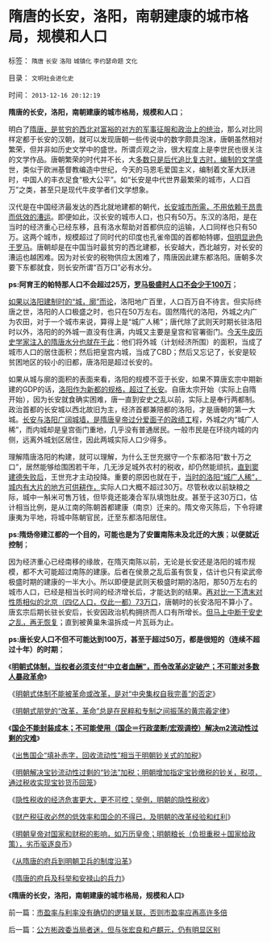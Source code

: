 # 隋唐的长安，洛阳，南朝建康的城市格局，规模和人口

标签： `隋唐` `长安` `洛阳` `城镇化` `李约瑟命题` `文化` 

目录： `文明社会进化史`

时间： `2013-12-16 20:12:19`

**隋唐的长安，洛阳，南朝建康的城市格局，规模和人口**；

明白了[隋唐，是贫穷的西北对富裕的对方的军事征服和政治上的统治](../../../2013/12/8/从隋唐的府兵到明朝卫所及满清八旗绿营的制度沿革.md)，那么对比同样定都于长安的汉朝，就可以发现唐朝一些传说中的数字颇具泡沫，唐朝虽然相对繁荣，但并非如历史文学中的盛世。所谓贞观之治，很大程度上是李世民也很关注的文学作品。唐朝繁荣的时代并不长，大[多数只是后代追比复古时，编制的文学盛](../../../2012/1/2/愚民三步曲和三层次的愚民：“文过饰非，虚拟正义，以邻为壑”.md)世，类似于欧洲基督教编造中世纪，今天的马恩毛爱国主义，编制着文革大跃进时，中国人的丰衣足食“极大公平”。如“长安是中代世界最繁荣的城市，人口百万”之类，甚至只是现代牛皮学者们文学想象。

汉代是在中国经济最发达的西北就地建都的朝代，[长安城市所需，不用依赖于昂贵而低效的漕运](../../../2012/3/26/中国历史越来越集权的地理原因.md)。即便如此，汉长安的城市人口，也只有50万。东汉的洛阳，是在当时的经济重心已经东移，且有洛水帮助对首都供应的运输，人口同样也只有50万。这两个城市，规模超过了同时代的印度也孔雀帝国的首都帕特娜，[但明显逊色于罗马](../../../2010/6/2/罗马建筑水平近乎现代化;罗马是古代建筑大王.md)。唐朝却是在中国当时最贫穷的西北建都，长安越大，西北越穷，对长安的漕运也越困难。因为对长安的税物供应太困难了，隋唐因此建东都洛阳。唐朝多次要下东都就食，则长安所谓“百万口”必有水分。

**ps:阿育王的帕特那人口不会超过25万，[罗马极盛时人口不会少于100万](../../../2010/8/30/罗马帝国城市化和“出卖户籍”,粮食危机和大饥荒.md)**；

[如果以洛阳建制时的“城，廓”而论](../../../2013/12/10/商周时期战略战术的沙盘“围棋”，及中国古代的城，廓，长城，城市化.md)，洛阳地广百里，人口百万自不待言。但实际终唐之世，洛阳的人口极盛之时，也只在50万左右。固然隋代的洛阳，外城之内广为农田，对于一个城市来说，算得上是“城广人稀”；唐代除了武则天时期长驻洛阳时以外，洛阳的的外城一直没有住满，内城又主要是皇宫和官署衙门。[今天牛皮历史学家注入的隋唐水分也就在于此](../../../2010/6/2/中国古代建筑技术落后的原因;牛皮爱国主义有用吗？.md)：他们将外城（计划经济所围）的面积，当成了城市人口的居住面积；然后把皇宫内城，当成了CBD；然后又忘记了，长安是较贫困地区的较小的旧都，唐洛阳是超过长安的。

如果从城与廓的面积的表面来看，洛阳的规模不亚于长安，如果不算唐玄宗中期新建的GDP的话，[洛阳作为新都的规格，超过了长安](../../../2010/6/2/中国古建筑吹出来的牛皮文学吗？.md)。自唐太宗开始（实际上自隋开始），因为长安就食确实困难，唐一直到安史之乱以前，实际上是奉行两都制。政治首都的长安城以西北故旧为主，经济首都兼陪都的洛阳，才是唐朝的第一大城。[长安与洛阳广阔城墙，是隋唐皇帝过分爱面子的政绩工](../../../2009/12/27/面子工程和奴才经济.md)程，外城之内“城广人稀”，而内城却是皇宫衙门重地，几乎没有普通居民。一般市民是在环绕内城的内侧，远离外城划区居住，因此两城实际人口少得多。

理解隋唐洛阳的构建，就可以理解，为什么王世充据守一个东都洛阳“数十万之口”，居然能够给围困若干年，几无涉足城外农村的税收，却仍然能顽抗，[直到窦建德失败后](../../../2010/11/23/亚德里亚堡中的汉尼拨和李世民战术和骑兵.md)，王世充才主动投降。重要的原因也就在于，[当时的洛阳“城广人稀”，城内有大片的地方可供耕作，](../../../2013/12/14/孙子兵法“庙算多者胜”可能是指“下围棋”.md)实际人口大概不超过30万。尽管秋收以前缺粮之际，城中一斛米可售万钱，但毕竟还能凑合军队填饱肚皮。甚至于这30万口，估计相当比例，是从江南的陈朝首都建康（南京）迁来的。隋文帝灭陈后，下令将建康夷为平地，将城中陈朝官民，迁至东都洛阳居住。

**ps:隋炀帝建江都的一个目的，可能也是为了安置南陈未及北迁的大族**；**以便就近控制**；

因为经济重心已经南移的缘故，在隋灭南陈以前，无论是长安还是洛阳的城市规模，都不大可能超过南陈的建康。后者在侯景之乱后虽有恢复，估计也只有梁武帝极盛时期的建康的一半大小。所以即便是武则天极盛时期的洛阳，那50万左右的城市人口，已经是相当长时间的经济增长后，才能达到的结果。[再对比一下清末对性质相似的北京（四亿人口，仅此一都）73万口](../../../2010/6/2/罗马建筑水平近乎现代化;罗马是古代建筑大王.md)，唐朝时的长安洛阳不算小了。唐玄宗后期长驻长安后，长安因政治机构拥挤而人口有所增长。[但马上中断于安史之乱，再无恢复](../../../2013/12/9/隋唐的府兵制，科举制，和安禄山的兵力.md)；直到被黄巢朱温拆成一片瓦砾为止。

**ps:唐长安人口不但不可能达到100万，甚至于超过50万，都是很短的（连续不超过十年）的时期**；

《[**明朝式体制，当权者必须支付“中立者血酬”，而令改革必定破产；不可能对多数人暴政革命**](../../../2013/3/2/不可能对多数人暴政实行革命.md)》

《[明朝式体制不能被革命或改革，是对“中央集权自我完善”的否定](../../../2013/3/2/“权益归于个体”是明朝式朋党政治的克星.md)》

《[明朝式朋党的“改革，革命”总是在民粹和专制之间振荡的黄宗羲定律](../../../2013/3/10/明朝式朋党的“改革，革命”极可能转向马尔萨斯主义的元老院政治.md)》

《[**国企不能封装成本；不可能使用（国企＝行政垄断/宏观调控）解决m2流动性过剩的灾难**](../../../2013/4/23/国企不能封装成本，大明宝钞的凯恩斯主义和流动性过剩.md)》

《[出售国企“填补赤字，回收流动性”相当于明朝钞关式的加税](../../../2013/4/23/国有资产不值钱，行政垄断不能卖；国企不可以卖.md)》

《[明朝解决宝钞流动性过剩的“钞法”加税；明朝增加指定宝钞缴税的钞关，税项，通过税收实现宝钞货币回笼](../../../2013/11/17/权权社会“解决流动性过剩”在历史上的三种方法.md)》

《[隐性税收的经济危害更大，更不可控；举例，明朝的隐性税收](../../../2013/11/29/“什么是税负？”，明朝的隐性税负，明朝的解放军的奖金.md)》

《[财产税征收必然的低效率和国企的不得已，及明朝的改革经验和红利](../../../2013/11/30/财产税的低效率和国企的不得已，及明朝的改革经验和改革红利；.md)》

《[明朝皇帝对国家和财税的影响，如万历皇帝；明朝粮长（负担重税＋国家给政策），劣币驱逐良币](../../../2013/12/7/明朝皇帝对国家和财税的影响，如万历皇帝.md)》

《[从隋唐的府兵到明朝卫兵的制度沿革](../../../2013/12/8/从隋唐的府兵到明朝卫所及满清八旗绿营的制度沿革.md)》

《[隋唐的府兵及科举和安禄山的兵力](../../../2013/12/9/隋唐的府兵制，科举制，和安禄山的兵力.md)》

《**隋唐的长安，洛阳，南朝建康的城市格局，规模和人口**》



前一篇：[市盈率与利率没有确切的逻辑关联，否则市盈率应再高许多倍](../../../2013/12/15/市盈率与利率没有确切的逻辑关联，否则市盈率应再高许多倍.md)

后一篇：[公方彬政委当局者迷，但与张宏良和卢麒元，仍有明显区别](../../../2013/12/16/公方彬政委当局者迷，但与张宏良和卢麒元，仍有明显区别.md)